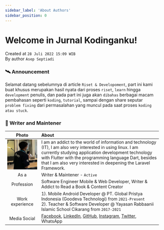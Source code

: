 ```yaml
---
sidebar_label: 'About Authors'
sidebar_position: 0
---
```


# Welcome in Jurnal Kodinganku!

Created at `28 Juli 2022 15:09 WIB`<br />
By author `Asep Septiadi`<br />

### 🛰️ Announcement
Selamat datang sebelumnya di article `Riset & Developoment`, part ini kami buat khusus merupakan hasil nyata dari proses `riset`, `learn` hingga `development` penulis, dan pada part ini juga akan `dibahas` berbagai macam pembahasan seperti `koding`, `tutorial`, sampai dengan share seputar `problem fixing` dari permasalahan yang muncul pada saat proses `koding atau stuck`.

### 🌱 Writer and Maintener

| Photo | About |
| :-------------: | :------------- |
| ![Author](/img/author.png) | I am an addict to the world of information and technology (IT), I am also very interested in using linux. I am currently studying application development technology with Flutter with the programming language Dart, besides that I am also very interested in deepening the Laravel Framework. |
| As a | Writer & Maintener - `Active` |
| Profession | Software Engineer Mobile & Web Developer, Writer & Addict to Read a Book & Content Creator |
| Work experience |  1). Mobile Android Developer @ PT. Global Pristya Indonesia (Goodeva Technologi) from `2021-Present` <br /> 2). Teacher & Software Developer @ Yayasan Rabbaanii Islamic School Cikarang from `2017-2021` <br /> |
| Media Social | [Facebook](https://www.facebook.com/cit.septiyadi/), [LinkedIn](https://www.linkedin.com/in/asep-septiadi-4b9299162), [GitHub](https://www.facebook.com/cit.septiyadi/), [Instagram](https://www.facebook.com/cit.septiyadi/), [Twitter](https://www.facebook.com/cit.septiyadi/), WhatsApp |